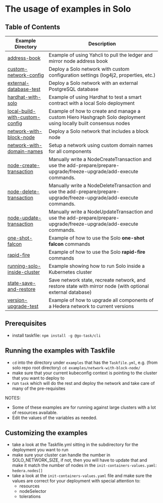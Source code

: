 # The usage of examples in Solo

## Table of Contents

| Example Directory                                                   | Description                                                                                                         |
|---------------------------------------------------------------------|---------------------------------------------------------------------------------------------------------------------|
| [address-book](./address-book/)                                     | Example of using Yahcli to pull the ledger and mirror node address book                                             |
| [custom-network-config](./custom-network-config/)                   | Deploy a Solo network with custom configuration settings (log4j2, properties, etc.)                                 |
| [external-database-test](./external-database-test/)                 | Deploy a Solo network with an external PostgreSQL database                                                          |
| [hardhat-with-solo](./hardhat-with-solo/)                           | Example of using Hardhat to test a smart contract with a local Solo deployment                                      |
| [local-build-with-custom-config](./local-build-with-custom-config/) | Example of how to create and manage a custom Hiero Hashgraph Solo deployment using locally built consensus nodes    |
| [network-with-block-node](./network-with-block-node/)               | Deploy a Solo network that includes a block node                                                                    |
| [network-with-domain-names](./network-with-domain-names/)           | Setup a network using custom domain names for all components                                                        |
| [node-create-transaction](./node-create-transaction/)               | Manually write a NodeCreateTransaction and use the add-prepare/prepare-upgrade/freeze-upgrade/add-execute commands. |
| [node-delete-transaction](./node-delete-transaction/)               | Manually write a NodeDeleteTransaction and use the add-prepare/prepare-upgrade/freeze-upgrade/add-execute commands. |
| [node-update-transaction](./node-update-transaction/)               | Manually write a NodeUpdateTransaction and use the add-prepare/prepare-upgrade/freeze-upgrade/add-execute commands. |
| [one-shot-falcon](./one-shot-falcon/)                               | Example of how to use the Solo **one-shot falcon** commands                                                         |
| [rapid-fire](./rapid-fire/)                                         | Example of how to use the Solo **rapid-fire** commands                                                              |
| [running-solo-inside-cluster](./running-solo-inside-cluster/)       | Example showing how to run Solo inside a Kubernetes cluster                                                         |
| [state-save-and-restore](./state-save-and-restore/)                 | Save network state, recreate network, and restore state with mirror node (with optional external database)          |
| [version-upgrade-test](./version-upgrade-test/)                     | Example of how to upgrade all components of a Hedera network to current versions                                    |

## Prerequisites

* install taskfile: `npm install -g @go-task/cli`

## Running the examples with Taskfile

* `cd` into the directory under `examples` that has the `Taskfile.yml`, e.g. (from solo repo root directory) `cd examples/network-with-block-node/`
* make sure that your current kubeconfig context is pointing to the cluster that you want to deploy to
* run `task` which will do the rest and deploy the network and take care of many of the pre-requisites

NOTES:

* Some of these examples are for running against large clusters with a lot of resources available.
* Edit the values of the variables as needed.

## Customizing the examples

* take a look at the Taskfile.yml sitting in the subdirectory for the deployment you want to run
* make sure your cluster can handle the number in SOLO\_NETWORK\_SIZE, if not, then you will have to update that and make it match the number of nodes in the `init-containers-values.yaml`: `hedera.nodes[]`
* take a look at the `init-containers-values.yaml` file and make sure the values are correct for your deployment with special attention to:
  * resources
  * nodeSelector
  * tolerations
